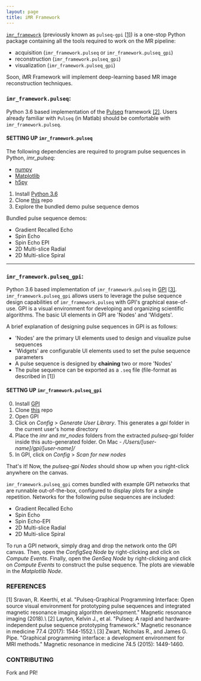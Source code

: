```yaml
---
layout: page
title: iMR Framework
---
```


[`imr_framework`](https://github.com/imr-framework/imr-framework) (previously known as `pulseq-gpi` \[[1\]](#references)) is a one-stop Python package containing all the tools required to work on the MR pipeline:
- acquisition (`imr_framework.pulseq` or `imr_framework.pulseq_gpi`)
- reconstruction (`imr_framework.pulseq_gpi`)
- visualization (`imr_framework.pulseq_gpi`)

Soon, iMR Framework will implement deep-learning based MR image reconstruction techniques.

### `imr_framework.pulseq`:
Python 3.6 based implementation of the [Pulseq](http://pulseq.github.io) framework [\[2\]](#references). Users already familiar with `Pulseq` (in Matlab) should be comfortable with `imr_framework.pulseq`.

#### SETTING UP `imr_framework.pulseq`
The following dependencies are required to program pulse sequences in Python, *imr_pulseq*:
- [numpy](http://www.numpy.org/)
- [Matplotlib](https://matplotlib.org/)
- [h5py](http://www.h5py.org/)

1. Install [Python 3.6](https://www.python.org/downloads/)
2. Clone [this](https://github.com/imr-framework/imr-framework) repo
3. Explore the bundled demo pulse sequence demos

Bundled pulse sequence demos:
- Gradient Recalled Echo
- Spin Echo
- Spin Echo EPI
- 2D Multi-slice Radial
- 2D Multi-slice Spiral

---
### `imr_framework.pulseq_gpi`:
Python 3.6 based implementation of `imr_framework.pulseq` in [GPI](http://gpilab.com) \[[3\]](#references). `imr_framework.pulseq_gpi` allows users to leverage the pulse sequence design capabilities of `imr_framework.pulseq` with GPI's graphical ease-of-use. GPI is a visual environment for developing and organizing scientific algorithms. The basic UI elements in GPI are 'Nodes' and 'Widgets'.

A brief explanation of designing pulse sequences in GPI is as follows:
- 'Nodes' are the primary UI elements used to design and visualize pulse sequences
- 'Widgets' are configurable UI elements used to set the pulse sequence parameters
- A pulse sequence is designed by **chaining** two or more 'Nodes'
- The pulse sequence can be exported as a `.seq` file (file-format as described in [1])

#### SETTNG UP `imr_framework.pulseq_gpi`
0. Install [GPI](http://gpilab.com/)
1. Clone [this](https://github.com/imr-framework/imr-framework) repo
2. Open GPI
3. Click on *Config* > *Generate User Library*. This generates a *gpi* folder in the current user's home directory
4. Place the *imr* and *mr_nodes* folders from the extracted *pulseq-gpi* folder inside this auto-generated folder. On Mac - */Users/[user-name]/gpi/[user-name]/*
5. In GPI, click on *Config* > *Scan for new nodes*

That's it! Now, the *pulseq-gpi Nodes* should show up when you right-click anywhere on the canvas.

`imr_framework.pulseq_gpi` comes bundled with example GPI networks that are runnable out-of-the-box, configured to display plots for a single repetition. Networks for the following pulse sequences are included:
- Gradient Recalled Echo
- Spin Echo
- Spin Echo-EPI
- 2D Multi-slice Radial
- 2D Multi-slice Spiral

To run a GPI network, simply drag and drop the network onto the GPI canvas. Then, open the *ConfigSeq Node* by right-clicking and click on *Compute Events*. Finally, open the *GenSeq Node* by right-clicking and click on *Compute Events* to construct the pulse sequence. The plots are viewable in the *Matplotlib Node*.

### REFERENCES
[1] Sravan, R. Keerthi, et al. "Pulseq-Graphical Programming Interface: Open source visual environment for prototyping pulse sequences and integrated magnetic resonance imaging algorithm development." Magnetic resonance imaging (2018).\\
[2] Layton, Kelvin J., et al. "Pulseq: A rapid and hardware‐independent pulse sequence prototyping framework." Magnetic resonance in medicine 77.4 (2017): 1544-1552.\\
[3] Zwart, Nicholas R., and James G. Pipe. "Graphical programming interface: a development environment for MRI methods." Magnetic resonance in medicine 74.5 (2015): 1449-1460.

### CONTRIBUTING
Fork and PR!
